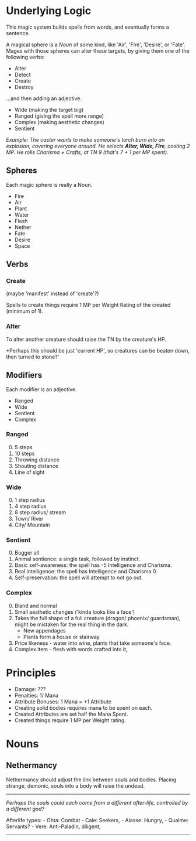 # Underlying Logic

This magic system builds spells from words, and eventually forms a sentence.

A magical sphere is a *Noun* of some kind, like 'Air', 'Fire', 'Desire', or 'Fate'.
Mages with those spheres can alter these targets, by giving them one of the following verbs:

- Alter
- Detect
- Create
- Destroy

...and then adding an adjective.

- Wide (making the target big)
- Ranged (giving the spell more range)
- Complex (making aesthetic changes)
- Sentient

*Example: The caster wants to make someone's torch burn into an explosion, covering everyone around. He selects **Alter, Wide, Fire**, costing 2 MP. He rolls Charisma + Crafts, at TN 9 (that's 7 + 1 per MP spent).*

## Spheres

Each magic sphere is really a Noun.

- Fire
- Air
- Plant
- Water
- Flesh
- Nether
- Fate
- Desire
- Space

## Verbs

### Create

(maybe 'manifest' instead of 'create'?)

Spells to create things require 1 MP per Weight Rating of the created (minimum of 1).

### Alter

To alter another creature should raise the TN by the creature's HP.

*Perhaps this should be just 'current HP', so creatures can be beaten down, then turned to stone?'

## Modifiers

Each modifier is an adjective.

- Ranged
- Wide
- Sentient
- Complex

### Ranged

0. 5 steps
1. 10 steps
2. Throwing distance
3. Shouting distance
4. Line of sight

### Wide

0. 1 step radius
1. 4 step radius
2. 8 step radius/ stream
3. Town/ River
4. City/ Mountain

### Sentient

0. Bugger all
1. Animal sentience: a single task, followed by instinct.
2. Basic self-awareness: the spell has -5 Intelligence and Charisma.
3. Real intelligence: the spell has Intelligence and Charisma 0.
4. Self-preservation: the spell will attempt to not go out.

### Complex

0. Bland and normal
1. Small aesthetic changes ('kinda looks like a face')
2. Takes the full shape of a full creature (dragon/ phoenix/ guardsman), might be mistaken for the real thing in the dark.
    - New appendages
    - Plants form a house or stairway
3. Price likeness - water into wine, plants that take someone's face.
4. Complex item - flesh with words crafted into it, 

# Principles

- Damage: ???
- Penalties: 1/ Mana
- Attribute Bonuses: 1 Mana = +1 Attribute
- Creating solid bodies requires mana to be spent on each.
- Created Attributes are set half the Mana Spent.
- Created things require 1 MP per Weight rating.

# Nouns

## Nethermancy

Nethermancy should adjust the link between souls and bodies.
Placing strange, demonic, souls into a body will raise the undead.


---
*Perhaps the souls could each come from a different after-life, controlled by a different god?*

Afterlife types:
    - Ohta: Combat
    - Cale: Seekers, 
    - Alasse: Hungry, 
    - Qualme: Servants?
    - Vere: Anti-Paladin, diligent, 

---

